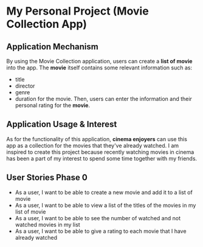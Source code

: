 # My Personal Project (Movie Collection App)

## Application Mechanism

By using the Movie Collection application, users can create a **list of movie** into the app. The **movie** itself contains some relevant information such as:
- title
- director
- genre 
- duration 
for the movie. Then, users can enter the information and their personal rating for the **movie**.

## Application Usage & Interest

As for the functionality of this application, **cinema enjoyers** can use this app as a collection for the movies that they've already watched. I am inspired to create this project because recently watching movies in cinema has been a part of my interest to spend some time together with my friends.

## User Stories Phase 0

- As a user, I want to be able to create a new movie and add it to a list of movie 
- As a user, I want to be able to view a list of the titles of the movies in my list of movie
- As a user, I want to be able to see the number of watched and not watched movies in my list
- As a user, I want to be able to give a rating to each movie that I have already watched